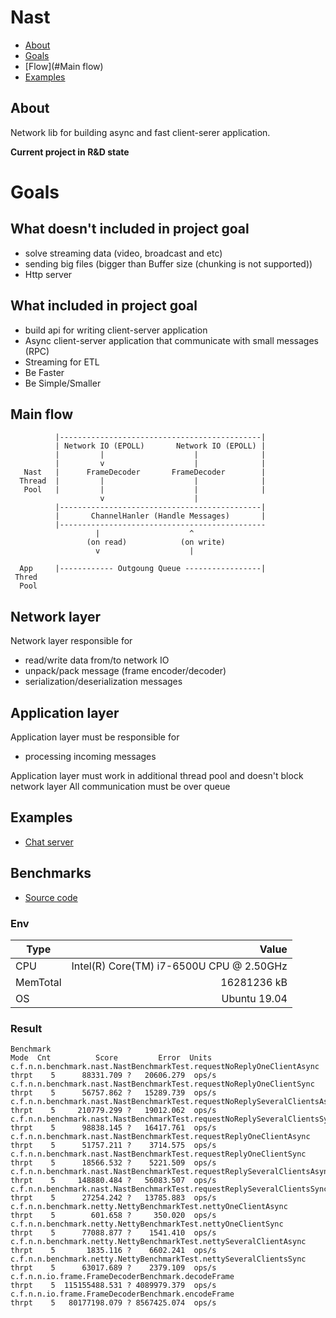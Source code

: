 # Nast

* [About](#About)
* [Goals](#Goals)
* [Flow](#Main flow)
* [Examples](#Examples)

## About
Network lib for building async and fast client-serer application. 

**Current project in R&D state**

# Goals

## What doesn't included in project goal

* solve streaming data (video, broadcast and etc)
* sending big files (bigger than Buffer size (chunking is not supported))
* Http server

## What included in project goal

* build api for writing client-server application
* Async client-server application that communicate with small messages (RPC)
* Streaming for ETL 
* Be Faster
* Be Simple/Smaller


## Main flow

```
          |---------------------------------------------|
          | Network IO (EPOLL)       Network IO (EPOLL) |
          |         |                    |              |
          |         v                    |              |
   Nast   |      FrameDecoder       FrameDecoder        | 
  Thread  |         |                    |              |
   Pool   |         |                    |              |
                    v                    |
          |---------------------------------------------|
          |       ChannelHanler (Handle Messages)       |
          |----------------------------------------------
                   |                    ^
                 (on read)            (on write)
                   v                    |
                        
  App     |------------ Outgoung Queue -----------------|
 Thred    
  Pool    
```


## Network layer
Network layer responsible for 
* read/write data from/to network IO
* unpack/pack message (frame encoder/decoder)
* serialization/deserialization messages


## Application layer

Application layer must be responsible for
* processing incoming messages

Application layer must work in additional thread pool and doesn't block network layer
All communication must be over queue 

## Examples

* [Chat server](./nast-examples/README.md)

## Benchmarks

* [Source code](./nast-core/src/jmh)

### Env 

| Type | Value |
|-----|-----:|
| CPU| Intel(R) Core(TM) i7-6500U CPU @ 2.50GHz |
| MemTotal |       16281236 kB  | 
| OS | Ubuntu 19.04|

### Result
```
Benchmark                                                                    Mode  Cnt          Score         Error  Units
c.f.n.n.benchmark.nast.NastBenchmarkTest.requestNoReplyOneClientAsync       thrpt    5      88331.709 ?   20606.279  ops/s
c.f.n.n.benchmark.nast.NastBenchmarkTest.requestNoReplyOneClientSync        thrpt    5      56757.862 ?   15289.739  ops/s
c.f.n.n.benchmark.nast.NastBenchmarkTest.requestNoReplySeveralClientsAsync  thrpt    5     210779.299 ?   19012.062  ops/s
c.f.n.n.benchmark.nast.NastBenchmarkTest.requestNoReplySeveralClientsSync   thrpt    5      98838.145 ?   16417.761  ops/s
c.f.n.n.benchmark.nast.NastBenchmarkTest.requestReplyOneClientAsync         thrpt    5      51757.211 ?    3714.575  ops/s
c.f.n.n.benchmark.nast.NastBenchmarkTest.requestReplyOneClientSync          thrpt    5      18566.532 ?    5221.509  ops/s
c.f.n.n.benchmark.nast.NastBenchmarkTest.requestReplySeveralClientsAsync    thrpt    5     148880.484 ?   56083.507  ops/s
c.f.n.n.benchmark.nast.NastBenchmarkTest.requestReplySeveralClientsSync     thrpt    5      27254.242 ?   13785.883  ops/s
c.f.n.n.benchmark.netty.NettyBenchmarkTest.nettyOneClientAsync              thrpt    5        601.658 ?     350.020  ops/s
c.f.n.n.benchmark.netty.NettyBenchmarkTest.nettyOneClientSync               thrpt    5      77088.877 ?    1541.410  ops/s
c.f.n.n.benchmark.netty.NettyBenchmarkTest.nettySeveralClientAsync          thrpt    5       1835.116 ?    6602.241  ops/s
c.f.n.n.benchmark.netty.NettyBenchmarkTest.nettySeveralClientsSync          thrpt    5      63017.689 ?    2379.109  ops/s
c.f.n.n.io.frame.FrameDecoderBenchmark.decodeFrame                          thrpt    5  115155488.531 ? 4089979.379  ops/s
c.f.n.n.io.frame.FrameDecoderBenchmark.encodeFrame                          thrpt    5   80177198.079 ? 8567425.074  ops/s
```
 
